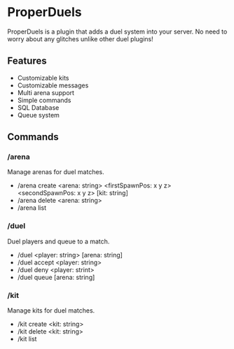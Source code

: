 # ProperDuels
ProperDuels is a plugin that adds a duel system into your server. No need to worry about any glitches unlike other duel plugins!

## Features
- Customizable kits
- Customizable messages
- Multi arena support
- Simple commands
- SQL Database
- Queue system

## Commands

### /arena
Manage arenas for duel matches.
- /arena create <arena: string> <firstSpawnPos: x y z> <secondSpawnPos: x y z> [kit: string]
- /arena delete <arena: string>
- /arena list

### /duel
Duel players and queue to a match.
- /duel <player: string> [arena: string]
- /duel accept <player: string>
- /duel deny <player: strint>
- /duel queue [arena: string]

### /kit
Manage kits for duel matches.
- /kit create <kit: string>
- /kit delete <kit: string>
- /kit list
